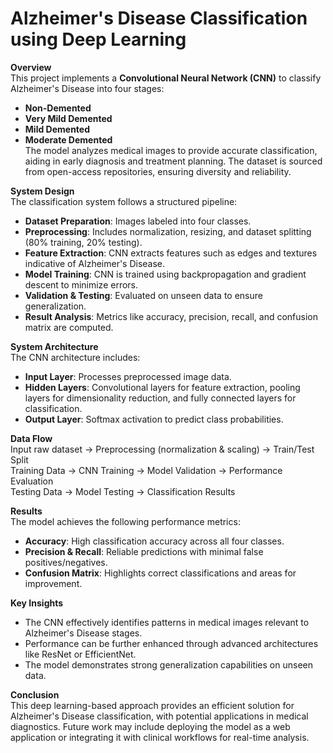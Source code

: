 # Alzheimer's Disease Classification using Deep Learning

**Overview**<br>
This project implements a **Convolutional Neural Network (CNN)** to classify Alzheimer's Disease into four stages:<br>
- **Non-Demented**<br>
- **Very Mild Demented**<br>
- **Mild Demented**<br>
- **Moderate Demented**<br>
The model analyzes medical images to provide accurate classification, aiding in early diagnosis and treatment planning. The dataset is sourced from open-access repositories, ensuring diversity and reliability.

**System Design**<br>
The classification system follows a structured pipeline:<br>
- **Dataset Preparation**: Images labeled into four classes.<br>
- **Preprocessing**: Includes normalization, resizing, and dataset splitting (80% training, 20% testing).<br>
- **Feature Extraction**: CNN extracts features such as edges and textures indicative of Alzheimer's Disease.<br>
- **Model Training**: CNN is trained using backpropagation and gradient descent to minimize errors.<br>
- **Validation & Testing**: Evaluated on unseen data to ensure generalization.<br>
- **Result Analysis**: Metrics like accuracy, precision, recall, and confusion matrix are computed.

**System Architecture**<br>
The CNN architecture includes:<br>
- **Input Layer**: Processes preprocessed image data.<br>
- **Hidden Layers**: Convolutional layers for feature extraction, pooling layers for dimensionality reduction, and fully connected layers for classification.<br>
- **Output Layer**: Softmax activation to predict class probabilities.

**Data Flow**<br>
Input raw dataset → Preprocessing (normalization & scaling) → Train/Test Split<br>
Training Data → CNN Training → Model Validation → Performance Evaluation<br>
Testing Data → Model Testing → Classification Results

**Results**<br>
The model achieves the following performance metrics:<br>
- **Accuracy**: High classification accuracy across all four classes.<br>
- **Precision & Recall**: Reliable predictions with minimal false positives/negatives.<br>
- **Confusion Matrix**: Highlights correct classifications and areas for improvement.

**Key Insights**<br>
- The CNN effectively identifies patterns in medical images relevant to Alzheimer's Disease stages.<br>
- Performance can be further enhanced through advanced architectures like ResNet or EfficientNet.<br>
- The model demonstrates strong generalization capabilities on unseen data.

**Conclusion**<br>
This deep learning-based approach provides an efficient solution for Alzheimer's Disease classification, with potential applications in medical diagnostics. Future work may include deploying the model as a web application or integrating it with clinical workflows for real-time analysis.

